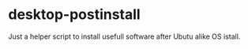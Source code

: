 # desktop-postinstall
Just a helper script to install usefull software after Ubutu alike OS istall.
